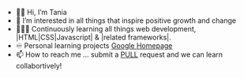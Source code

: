 - 👋🏽 Hi, I’m Tania
- 📔 I’m interested in all things that inspire positive growth and change
- 👩🏽‍🏫 Continuously learning all things web development, |HTML|CSS|Javascript| & |related frameworks|.
- ♾️ Personal learning projects [Google Homepage](https://twodunlami.github.io/SearchClone/)
- 📫 How to reach me ... submit a [PULL](https://github.com/TWOdunlami) request and we can learn collabortively!

<!---
TWOdunlami/TWOdunlami is a ✨ special ✨ repository because its `README.md` (this file) appears on your GitHub profile.
You can click the Preview link to take a look at your changes.
--->
